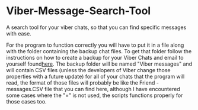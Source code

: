 # Viber-Message-Search-Tool
A search tool for your viber chats, so that you can find specific messages with ease.

For the program to function correctly you will have to put it in a file along with the folder containing the backup chat files. To get that folder follow the instructions on how to create a backup for your Viber Chats and email to yourself found[here](http://bit.ly/2x2nXPl). The backup folder will be named "Viber messages" and will contain CSV files (unless the developers of Viber change those properties with a future update) for all of your chats that the program will read, the format of those files will probably be like the Friend - messages.CSV file that you can find here, although I have encountered some cases where the "=" is not used, the scripts functions properly for those cases too. 
